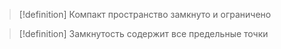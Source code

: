 > [!definition] Компакт
> пространство замкнуто и ограничено


 > [!definition] Замкнутость
>  содержит все предельные точки
